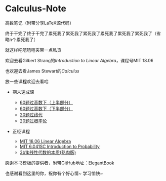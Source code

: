# Calculus-Note
高数笔记（附带分享LaTeX源代码）

终于干完了终于干完了累死我了累死我了累死我了累死我了累死我了累死我了（省略n个累死我了）

就这样吧嘻嘻嘻夹带一点私货

欢迎去看Gilbert Strang的*Introduction to Linear Algebra*，课程号MIT 18.06

也欢迎去看James Stewart的*Calculus*

放一些课程欢迎去看哈
- 期末速成课
    - [60题过高数下（上半部分）](https://www.bilibili.com/video/BV1um421V72u/?share_source=copy_web&vd_source=15557beb7e61c21b9b2550629793effa)
    - [60题过高数下（下半部分）](https://www.bilibili.com/video/BV1mD421M7oY/?share_source=copy_web&vd_source=15557beb7e61c21b9b2550629793effa)
    - [20题过线代](https://www.bilibili.com/video/BV1WJ4m1w7ps/?share_source=copy_web&vd_source=15557beb7e61c21b9b2550629793effa)
    - [20题过概率论](https://www.bilibili.com/video/BV1FK4mebEk5/?share_source=copy_web&vd_source=15557beb7e61c21b9b2550629793effa)

- 正经课程
    - [MIT 18.06 Linear Algebra](https://youtu.be/7UJ4CFRGd-U?si=kCsLB2JEBjv4gY8o)
    - [MIT 6.041SC Introduction to Probability](https://youtu.be/j9WZyLZCBzs?si=3mqKOk_BW2Qmc5b8)
    - [3b1b线性代数的本质(熟肉版)](https://www.bilibili.com/video/BV1Ys411k7yQ/?share_source=copy_web&vd_source=15557beb7e61c21b9b2550629793effa)

感谢本书模板的提供者，附带GitHub地址：[ElegantBook](https://github.com/ElegantLaTeX/ElegantBook)

也感谢看到这里的你，祝你有个好心情~ 学习愉快~